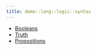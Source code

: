 ```yaml
---
title: demo::lang::logic::syntax
---
```



* [Booleans](../../../../../Library/demo/lang/logic/syntax/Booleans.md)
* [Truth](../../../../../Library/demo/lang/logic/syntax/Truth.md)
* [Propositions](../../../../../Library/demo/lang/logic/syntax/Propositions.md)